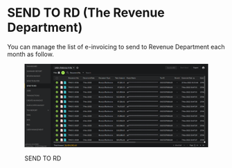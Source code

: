 # SEND TO RD (The Revenue Department)&#x9;

You can manage the list of e-invoicing to send to Revenue Department each month as follow.

<figure><img src="../../.gitbook/assets/image (31).png" alt=""><figcaption><p>SEND TO RD</p></figcaption></figure>
